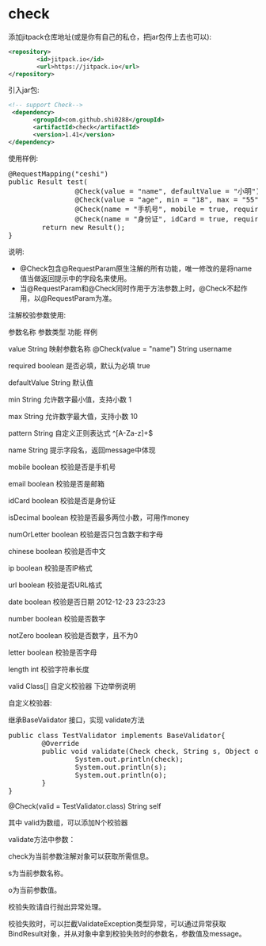 # check

添加jitpack仓库地址(或是你有自己的私仓，把jar包传上去也可以):

```xml
<repository>
        <id>jitpack.io</id>
        <url>https://jitpack.io</url>
</repository>
```

引入jar包:

```xml
<!-- support Check-->
 <dependency>
       <groupId>com.github.shi0288</groupId>
       <artifactId>check</artifactId>
       <version>1.41</version>
</dependency>
```


使用样例:

<pre>
@RequestMapping("ceshi")
public Result test(
                @Check(value = "name", defaultValue = "小明") String username,
                @Check(value = "age", min = "18", max = "55") int age,
                @Check(name = "手机号", mobile = true, required = false) String mobile,
                @Check(name = "身份证", idCard = true, required = false) String card) {
        return new Result();
}
</pre>
说明:
* @Check包含@RequestParam原生注解的所有功能，唯一修改的是将name值当做返回提示中的字段名来使用。
* 当@RequestParam和@Check同时作用于方法参数上时，@Check不起作用，以@RequestParam为准。

注解校验参数使用:

参数名称	参数类型	功能	样例

value	String	映射参数名称	@Check(value = "name") String username

required	boolean	是否必填，默认为必填	true


defaultValue	String	默认值	

min	String	允许数字最小值，支持小数	1

max	String	允许数字最大值，支持小数	10

pattern	String	自定义正则表达式	^[A-Za-z]+$

name	String	提示字段名，返回message中体现	

mobile	boolean	校验是否是手机号	

email	boolean	校验是否是邮箱	

idCard	boolean	校验是否是身份证	

isDecimal	boolean	校验是否最多两位小数，可用作money	

numOrLetter	boolean	校验是否只包含数字和字母	

chinese	boolean	校验是否中文	

ip	boolean	校验是否IP格式	

url	boolean	校验是否URL格式	

date	boolean	校验是否日期 2012-12-23 23:23:23	

number	boolean	校验是否数字	

notZero	boolean	校验是否数字，且不为0	

letter	boolean	校验是否字母	

length	int	校验字符串长度	

valid	Class[]	自定义校验器	下边举例说明

自定义校验器:

继承BaseValidator 接口，实现 validate方法
<pre>public class TestValidator implements BaseValidator{
        @Override
        public void validate(Check check, String s, Object o) {
                System.out.println(check);
                System.out.println(s);
                System.out.println(o);
        }
}
</pre>
@Check(valid = TestValidator.class) String self

其中   valid为数组，可以添加N个校验器

validate方法中参数：

check为当前参数注解对象可以获取所需信息。

s为当前参数名称。

o为当前参数值。

校验失败请自行抛出异常处理。

校验失败时，可以拦截ValidateException类型异常，可以通过异常获取BindResult对象，并从对象中拿到校验失败时的参数名，参数值及message。




